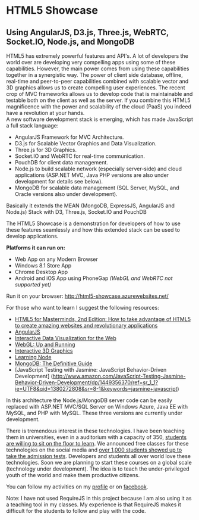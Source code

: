 HTML5 Showcase
==============

Using AngularJS, D3.js, Three.js, WebRTC, Socket.IO, Node.js, and MongoDB
--------------

HTML5 has extremely powerful features and API's.
A lot of developers the world over are developing very compelling apps using some of these capabilities. 
However, the main power comes from using these capabilities together in a synergistic way. 
The power of client side database, offline, real-time and peer-to-peer  capabilities combined with scalable vector and 3D graphics allows us to create compelling user experiences.
The recent crop of MVC frameworks allows us to develop code that is maintainable and testable both on the client as well as the server.
If you combine this HTML5 magnificence with the power and scalability of the cloud (PaaS) you indeed have a revolution at your hands.  
A new software development stack is emerging, which has made JavaScript a full stack language:

- AngularJS Framework for MVC Architecture.
- D3.js for Scalable Vector Graphics and Data Visualization.
- Three.js for 3D Graphics.
- Socket.IO and WebRTC for real-time communication.
- PouchDB for client data management.
- Node.js to build scalable network (especially server-side) and cloud applications (ASP.NET MVC, Java PHP versions are also under development for details see below).
- MongoDB for scalable data management (SQL Server, MySQL, and Oracle versions also under development).

Basically it extends the MEAN (MongoDB, ExpressJS, AngularJS and Node.js) Stack with D3, Three.js, Socket.IO and PouchDB‏

 
The HTML5 Showcase is a demonstration for developers of how to use these features seamlessly and how this extended stack can be used to
develop applications.


**Platforms it can run on:**

- Web App on any Modern Browser
- Windows 8.1 Store App
- Chrome Desktop App
- Android and iOS App using PhoneGap *(WebGL and WebRTC not supported yet)*

Run it on your browser: http://html5-showcase.azurewebsites.net/

For those who want to learn I suggest the following resources:
- [HTML5 for Masterminds, 2nd Edition: How to take advantage of HTML5 to create amazing websites and revolutionary applications](http://www.amazon.com/HTML5-Masterminds-2nd-Edition-revolutionary/dp/1481138502/ref=sr_1_2?ie=UTF8&qid=1380271493&sr=8-2&keywords=html5)
- [AngularJS](http://www.amazon.com/AngularJS-Brad-Green/dp/1449344852/ref=sr_1_1?ie=UTF8&qid=1380271766&sr=8-1&keywords=angular)
- [Interactive Data Visualization for the Web](http://www.amazon.com/Interactive-Data-Visualization-Scott-Murray/dp/1449339735/ref=sr_1_1?ie=UTF8&qid=1380271839&sr=8-1&keywords=d3.js)
- [WebGL: Up and Running](http://www.amazon.com/WebGL-Up-Running-Tony-Parisi/dp/144932357X/ref=sr_1_1?ie=UTF8&qid=1380271949&sr=8-1&keywords=three.js)
- [Interactive 3D Graphics](https://www.udacity.com/course/cs291)
- [Learning Node](http://www.amazon.com/Node-Running-Scalable-Server-Side-JavaScript/dp/1449398588/ref=sr_1_6?s=books&ie=UTF8&qid=1380272466&sr=1-6&keywords=node.js)
- [MongoDB: The Definitive Guide](http://www.amazon.com/MongoDB-Definitive-Guide-Kristina-Chodorow/dp/1449344682/ref=sr_1_1?ie=UTF8&qid=1380272212&sr=8-1&keywords=mongodb)
- [JavaScript Testing with Jasmine: JavaScript Behavior-Driven Development] (http://www.amazon.com/JavaScript-Testing-Jasmine-Behavior-Driven-Development/dp/1449356370/ref=sr_1_1?ie=UTF8&qid=1380272808&sr=8-1&keywords=jasmine+javascript)

In this architecture the Node.js/MongoDB server code can be easily replaced with ASP.NET MVC/SQL Server on Windows Azure, Java EE with MySQL, and PHP with MySQL. These three versions are currently under development.

There is tremendous interest in these technologies. I have been teaching them in universities, even in a auditorium with a capacity of 350, [students are willing to sit on the floor to learn](https://www.facebook.com/media/set/?set=a.10151345891287623.1073741825.692297622&type=1&l=d88a96a2c5).
We announced free classes for these technologies on the social media and [over 1,000 students showed up to take the admission tests](http://epaper.jehanpakistan.com/E-Paper/khi/190813/openlink.asp?ddir=190813&im=p6-17.jpg).
Developers and students all over world love these technologies. Soon we are planning to start these courses on a global scale (technology under development). The idea is to teach the under-privileged youth of the world and make them productive citizens.

You can follow my activities on my [profile](http://mvp.microsoft.com/en-us/mvp/Zia%20U.%20Khan-38505) or on [facebook](http://www.facebook.com/ziakhan).

Note: I have not used RequireJS in this project because I am also using it as a teaching tool in my classes. My experience is that RequireJS makes it difficult for the students to follow and play with the code.
